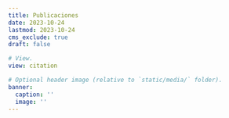 ```yaml
---
title: Publicaciones
date: 2023-10-24
lastmod: 2023-10-24
cms_exclude: true
draft: false

# View.
view: citation

# Optional header image (relative to `static/media/` folder).
banner:
  caption: ''
  image: ''
---
```

